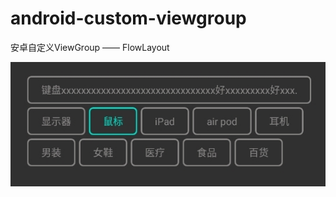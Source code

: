 # android-custom-viewgroup
安卓自定义ViewGroup —— FlowLayout





![这好像是对图片的说明，可以随便写，当图片不显示的时候就会展示这段文字](https://github.com/okc-zhuifengshaonian/android-custom-viewgroup/blob/master/imgs/%E6%95%88%E6%9E%9C.png)



